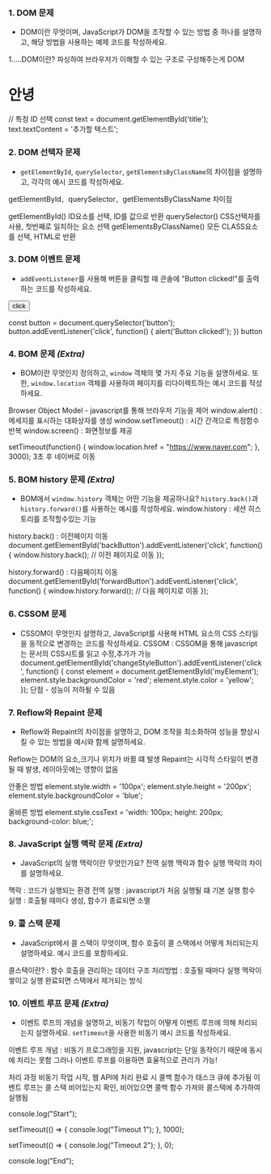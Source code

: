 ### 1. **DOM 문제**

- DOM이란 무엇이며, JavaScript가 DOM을 조작할 수 있는 방법 중 하나를 설명하고, 해당 방법을 사용하는 예제 코드를 작성하세요.

1.....DOM이란? 파싱하여 브라우저가 이해할 수 있는 구조로 구성해주는게 DOM
<h1 id="title">안녕</h1>
// 특정 ID 선택 
const text = document.getElementById('title');
text.textContent = '추가할 텍스트';



### 2. **DOM 선택자 문제**

- `getElementById`, `querySelector`, `getElementsByClassName`의 차이점을 설명하고, 각각의 예시 코드를 작성하세요.

getElementById`, `querySelector`, `getElementsByClassName 차이점
 
getElementById() ID요소를 선택, ID를 값으로 반환 
querySelector() CSS선택자를 사용, 첫번째로 일치하는 요소 선택
getElementsByClassName() 모든 CLASS요소를 선택, HTML로 반환



### 3. **DOM 이벤트 문제**

- `addEventListener`를 사용해 버튼을 클릭할 때 콘솔에 "Button clicked!"를 출력하는 코드를 작성하세요.

<button id="button">click</button>

const button = document.querySelector('button');
button.addEventListener('click', function() {
  alert('Button clicked!');
})
button



### 4. **BOM 문제** *(Extra)*

- BOM이란 무엇인지 정의하고, `window` 객체의 몇 가지 주요 기능을 설명하세요. 또한, `window.location` 객체를 사용하여 페이지를 리다이렉트하는 예시 코드를 작성하세요.

Browser Object Model - javascript를 통해 브라우저 기능을 제어
window.alert() : 메세지를 표시하는 대화상자를 생성
window.setTimeout() : 시간 간격으로 특정함수 반복
window.screen() : 화면정보를 제공

setTimeout(function() {
window.location.href = "https://www.naver.com";
}, 3000); 
3초 후 네이버로 이동



### 5. **BOM history 문제** *(Extra)*

- BOM에서 `window.history` 객체는 어떤 기능을 제공하나요? `history.back()`과 `history.forward()`를 사용하는 예시를 작성하세요.
window.history : 세션 히스토리를 조작할수있는 기능

history.back() : 이전페이지 이동
document.getElementById('backButton').addEventListener('click', function() {
window.history.back(); // 이전 페이지로 이동
});

history.forward() : 다음페이지 이동
document.getElementById('forwardButton').addEventListener('click', function() {
window.history.forward(); // 다음 페이지로 이동
        });




### 6. **CSSOM 문제**

- CSSOM이 무엇인지 설명하고, JavaScript를 사용해 HTML 요소의 CSS 스타일을 동적으로 변경하는 코드를 작성하세요.
CSSOM : CSSOM을 통해 javascript는 문서의 CSS시트를 읽고 수정,추가가 가능
document.getElementById('changeStyleButton').addEventListener('click', function() {
const element = document.getElementById('myElement');
element.style.backgroundColor = 'red';
element.style.color = 'yellow';
});
단점 - 성능이 저하될 수 있음


### 7. **Reflow와 Repaint 문제**

- Reflow와 Repaint의 차이점을 설명하고, DOM 조작을 최소화하여 성능을 향상시킬 수 있는 방법을 예시와 함께 설명하세요.

Reflow는 DOM의 요소,크기나 위치가 바뀔 떄 발생
Repaint는 시각적 스타일이 변경될 때 발생, 레이아웃에는 영향이 없음

안좋은 방법
element.style.width = '100px';
element.style.height = '200px';
element.style.backgroundColor = 'blue';

올바른 방법
element.style.cssText = 'width: 100px; height: 200px; background-color: blue;';




### 8. **JavaScript 실행 맥락 문제** *(Extra)*

- JavaScript의 실행 맥락이란 무엇인가요? 전역 실행 맥락과 함수 실행 맥락의 차이를 설명하세요.

맥락 : 코드가 실행되는 환경
전역 실행 : javascript가 처음 실행될 떄 기본 실행
함수 실행 : 호출될 때마다 생성, 함수가 종료되면 소멸



### 9. **콜 스택 문제**

- JavaScript에서 콜 스택이 무엇이며, 함수 호출이 콜 스택에서 어떻게 처리되는지 설명하세요. 예시 코드를 포함하세요.

콜스택이란? : 함수 호출을 관리하는 데이터 구조
처리방법 : 호출될 때마다 실행 맥락이 쌓이고 실행 완료되면 스택에서 제거되는 방식



### 10. **이벤트 루프 문제** *(Extra)*

- 이벤트 루프의 개념을 설명하고, 비동기 작업이 어떻게 이벤트 루프에 의해 처리되는지 설명하세요. `setTimeout`을 사용한 비동기 예시 코드를 작성하세요.

이벤트 루프 개념 : 비동기 프로그래밍을 지원, javascript는 단일 동작이기 때문에 동시에 처리는 못함 그러나 이벤트 루프를 이용하면 효율적으로 관리가 가능!

처리 과정
비동기 작업 시작, 웹 API에 처리
완료 시 콜백 함수가 태스크 큐에 추가됨
이벤트 루프는 콜 스택 비어있는지 확인, 비어있으면 콜백 함수 가져와 콜스택에 추가하여 실행됨

console.log("Start");

setTimeout(() => {
console.log("Timeout 1");
}, 1000);

setTimeout(() => {
console.log("Timeout 2");
}, 0);

console.log("End");

